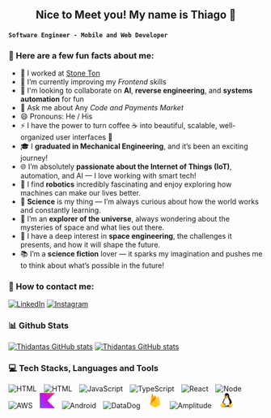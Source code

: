 <h2 align="center">Nice to Meet you! My name is Thiago 👋</h2>

**`Software Engineer - Mobile and Web Developer`**

### 🚀 Here are a few fun facts about me:

- 🔭 I worked at [Stone Ton](https://www.ton.com.br/)
- 🌱 I’m currently improving my _Frontend_ skills
- 👯 I'm looking to collaborate on **AI**, **reverse engineering**, and **systems automation** for fun
- 💬 Ask me about Any _Code and Payments Market_
- 😄 Pronouns: He / His
- ⚡ I have the power to turn coffee ☕ into beautiful, scalable, well-organized user interfaces 🎨
- 🎓 I **graduated in Mechanical Engineering**, and it’s been an exciting journey!
- 🌐 I’m absolutely **passionate about the Internet of Things (IoT)**, automation, and AI — I love working with smart tech!
- 🤖 I find **robotics** incredibly fascinating and enjoy exploring how machines can make our lives better.
- 🔬 **Science** is my thing — I’m always curious about how the world works and constantly learning.
- 🌌 I’m an **explorer of the universe**, always wondering about the mysteries of space and what lies out there.
- 🚀 I have a deep interest in **space engineering**, the challenges it presents, and how it will shape the future.
- 📚 I’m a **science fiction** lover — it sparks my imagination and pushes me to think about what’s possible in the future!

### 📲 How to contact me:

[![LinkedIn](https://img.shields.io/badge/LinkedIn-0077B5?style=for-the-badge&logo=linkedin&logoColor=whitehttps://img.shields.io/badge/LinkedIn-0077B5?style=for-the-badge&logo=linkedin&logoColor=white)](www.linkedin.com/in/thiagohpdantas)
[![Instagram](https://img.shields.io/badge/Instagram-E4405F?style=for-the-badge&logo=instagram&logoColor=white)](https://www.instagram.com/thidantaas)

### 📊 Github Stats

[![Thidantas GitHub stats](https://github-readme-stats-thidantas-projects.vercel.app/api?username=thidantas&show_icons=true&theme=dark#gh-dark-mode-only&show=reviews,prs_merged,prs_merged_percentage&include_all_commits=true&count_private=true)](https://github.com/thidantas/github-readme-stats#gh-dark-mode-only)
[![Thidantas GitHub stats](https://github-readme-stats-thidantas-projects.vercel.app/api?username=thidantas&show_icons=true&theme=default#gh-light-mode-only&show=reviews,prs_merged,prs_merged_percentage&include_all_commits=true&count_private=true)](https://github.com/thidantas/github-readme-stats#gh-light-mode-only)

### 💻 Tech Stacks, Languages and Tools

<a href="https://developer.mozilla.org/pt-BR/docs/Web/HTML" style="text-decoration: none;">
	<img alt="HTML" title="HTML" src="https://cdn.simpleicons.org/html5/e34f26" width="30" height="30" style="padding-right: 10px;" />
</a>
<a href="https://raw.githubusercontent.com/github/explore/8144ae7e9ec2274bdb8f76bdbdb6e6509538c7a8/topics/css/css.png" style="text-decoration: none;">
	<img alt="HTML" title="HTML" src="https://cdn.simpleicons.org/css/663399" width="30" height="30" style="padding-right: 10px;" />
</a>
<a href="https://developer.mozilla.org/en-US/docs/Web/JavaScript" style="text-decoration: none;">
	<img alt="JavaScript" title="JavaScript" src="https://cdn.simpleicons.org/javascript/f7df1e" width="30" height="30" style="padding-right: 10px;" />
</a>
<a href="https://www.typescriptlang.org" style="text-decoration: none;">
	<img alt="TypeScript" title="TypeScript" src="https://cdn.simpleicons.org/typescript/3178c6" width="30" height="30" style="padding-right: 10px;" />
</a>
<a href="https://react.dev" style="text-decoration: none;">
	<img alt="React" title="React" src="https://cdn.simpleicons.org/react/61dafb" width="30" height="30" style="padding-right: 10px;" />
</a>
<a href="https://nodejs.org" style="text-decoration: none;">
	<img alt="Node" title="Node" src="https://cdn.simpleicons.org/node.js/5fa04e" width="30" height="30" style="padding-right: 10px;" />
</a>
<a href="https://aws.amazon.com" style="text-decoration: none;">
	<img alt="AWS" title="AWS" src="https://cdn.simpleicons.org/amazonwebservices/ff9900" width="30" height="30" style="padding-right: 10px;" />
</a>
<a href="https://kotlinlang.org" style="text-decoration: none;">
	<img alt="Kotlin" title="Kotlin" src="https://raw.githubusercontent.com/github/explore/4479d2a2c854198cb00160f8593519c14dc3b905/topics/kotlin/kotlin.png" width="30" height="30" style="padding-right: 10px;" />
</a>
<a href="https://developer.android.com" style="text-decoration: none;">
	<img alt="Android" title="Android" src="https://cdn.simpleicons.org/android/3ddc84" width="30" height="30" style="padding-right: 10px;" />
</a>
<a href="https://www.datadoghq.com" style="text-decoration: none;">
	<img alt="DataDog" title="DataDog" src="https://cdn.simpleicons.org/datadog/632ca6" width="30" height="30" style="padding-right: 10px;" />
</a>
<a href="https://firebase.google.com" style="text-decoration: none;">
	<img alt="Firebase" title="Firebase" src="https://raw.githubusercontent.com/github/explore/80688e429a7d4ef2fca1e82350fe8e3517d3494d/topics/firebase/firebase.png" width="30" height="30" style="padding-right: 10px;" />
</a>
<a href="https://amplitude.com" style="text-decoration: none;">
	<img alt="Amplitude" title="Amplitude" src="https://amplitude.com/nextjs-public/amplitude-icon.svg" width="30" height="30" style="padding-right: 10px;" />
</a>
<a href="https://www.linux.org" style="text-decoration: none;">
	<img alt="Linux" title="Linux" src="https://raw.githubusercontent.com/devicons/devicon/master/icons/linux/linux-original.svg" width="30" height="30" style="padding-right: 10px;" />
</a>
